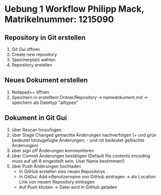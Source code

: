 # Uebung 1 Workflow Philipp Mack, Matrikelnummer: 1215090

## Repository in Git erstellen
1. Git Gui öffnen
2. Create new repository
3. Speicherplatz wählen
4. Repository erstellen

## Neues Dokument erstellen
1. Notepad++ öffnen
2. Speichern in erstelltem Ordner/Repository -> namedokument.md -> speichern als Dateityp "alltypes"

## Dokument in Git Gui
1. über Rescan hinzufügen
2. über Stage Changed gemachte Änderungen nachverfolgen (+ und grün bedeutet hinzugefügte Änderungen; - und rot bedeutet gelöschte Änderungen)
3. über sign off Änderungen kommentieren
4. über Commit Änderungen bestätigen (Default file contents encoding muss auf utf-8 eingestellt sein; User Name bestimmen!)
5. über Push Änderungen hochladen
	* In GitHub erstellen eies neuen Repositorys
	* In GitGui: Add->Benutzername von GitHub eintragen -> als Location Link von neuem Repository eintragen 
	* Auf Push klicken -> Datei wird in GitHub geladen


